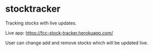 # stocktracker
Tracking stocks with live updates. 

Live app: https://fcc-stock-tracker.herokuapp.com/

User can change add and remove stocks which will be updated live.
